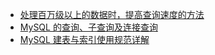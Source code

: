 - [处理百万级以上的数据时，提高查询速度的方法](./million-record.md)
- [MySQL 的查询、子查询及连接查询](./mysql-select.md)
- [MySQL 建表与索引使用规范详解](./mysql-table-and-index.md)
